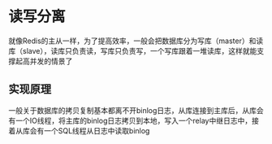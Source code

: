 # 读写分离

就像Redis的主从一样，为了提高效率，一般会把数据库分为写库（master）和读库（slave），读库只负责读，写库只负责写，一个写库跟着一堆读库，这样就能支撑起高并发的情景了

## 实现原理

一般关于数据库的拷贝复制基本都离不开binlog日志，从库连接到主库后，从库会有一个IO线程，将主库的binlog日志拷贝到本地，写入一个relay中继日志中，接着从库会有一个SQL线程从日志中读取binlog